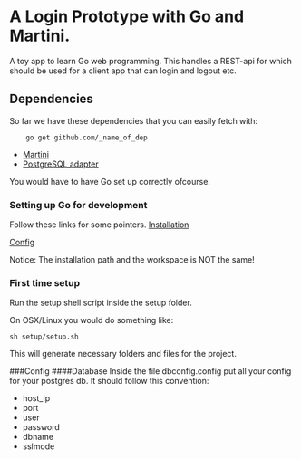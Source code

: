 # A Login Prototype with Go and Martini.
A toy app to learn Go web programming.
This handles a REST-api for which should be used for a client app that can login and logout etc.

## Dependencies
So far we have these dependencies that you can easily fetch with:
```
	go get github.com/_name_of_dep
```

* [Martini](https://github.com/go-martini/martini)
* [PostgreSQL adapter](https://github.com/lib/pq)

You would have to have Go set up correctly ofcourse.

### Setting up Go for development
Follow these links for some pointers.
[Installation](https://golang.org/doc/install)

[Config](https://golang.org/doc/code.html)

Notice: 
The installation path and the workspace is NOT the same!

### First time setup
Run the setup shell script inside the setup folder.

On OSX/Linux you would do something like:
```
sh setup/setup.sh
```

This will generate necessary folders and files for the project.

###Config
####Database
Inside the file dbconfig.config put all your config
for your postgres db. It should follow this convention:
* host_ip
* port
* user
* password
* dbname
* sslmode



